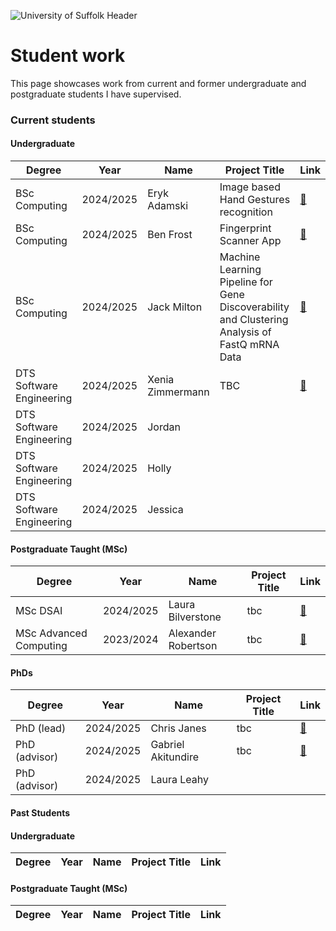 ![University of Suffolk Header](https://github.com/user-attachments/assets/040dcc4b-4624-4e3f-bacd-c98e55f16444)

# Student work

This page showcases work from current and former undergraduate and postgraduate students I have supervised.

### Current students
####  Undergraduate
|Degree           | Year         |Name          | Project Title                            | Link      |
|------------------|-------------|---------------|-----------------------------------------|---------------|
|BSc Computing    | 2024/2025    | Eryk Adamski  | Image based Hand Gestures recognition    |[🔗](URL)  |
|BSc Computing    | 2024/2025    | Ben Frost     | Fingerprint Scanner App                  |[🔗](URL)   |
|BSc Computing    | 2024/2025    | Jack Milton   | Machine Learning Pipeline for Gene Discoverability and Clustering Analysis of FastQ mRNA Data |[🔗](URL)  |
|DTS Software Engineering | 2024/2025  | Xenia Zimmermann | TBC       |[🔗](URL)   |
|DTS Software Engineering | 2024/2025  | Jordan
|DTS Software Engineering | 2024/2025  | Holly
|DTS Software Engineering | 2024/2025  | Jessica

 
#### Postgraduate Taught (MSc)
|Degree           | Year         |Name          | Project Title                            | Link      |
|-----------------|--------------|--------------|------------------------------------------|--------------|
|MSc DSAI               | 2024/2025    | Laura Bilverstone   | tbc    |[🔗](URL)  |
|MSc Advanced Computing | 2023/2024    | Alexander Robertson | tbc    |[🔗](URL)  |

#### PhDs
|Degree           | Year         |Name          | Project Title                            | Link      |
|-----------------|--------------|--------------|------------------------------------------|---------------|
|PhD (lead)     | 2024/2025    | Chris Janes         | tbc    |[🔗](URL)  |
|PhD (advisor)  | 2024/2025    | Gabriel Akitundire  | tbc    |[🔗](URL)  |
|PhD (advisor)  | 2024/2025    | Laura Leahy

#### Past Students

####  Undergraduate
|Degree           | Year         |Name          | Project Title                            | Link      |
|------------------|-------------|---------------|-----------------------------------------|---------------|

#### Postgraduate Taught (MSc)
|Degree           | Year         |Name          | Project Title                            | Link      |
|-----------------|--------------|--------------|------------------------------------------|--------------|

